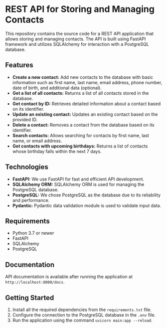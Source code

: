 # REST API for Storing and Managing Contacts

This repository contains the source code for a REST API application that allows storing and managing contacts. The API is built using FastAPI framework and utilizes SQLAlchemy for interaction with a PostgreSQL database.

## Features

- **Create a new contact:** Add new contacts to the database with basic information such as first name, last name, email address, phone number, date of birth, and additional data (optional).
- **Get a list of all contacts:** Returns a list of all contacts stored in the database.
- **Get contact by ID:** Retrieves detailed information about a contact based on its identifier.
- **Update an existing contact:** Updates an existing contact based on the provided ID.
- **Delete a contact:** Removes a contact from the database based on its identifier.
- **Search contacts:** Allows searching for contacts by first name, last name, or email address.
- **Get contacts with upcoming birthdays:** Returns a list of contacts whose birthday falls within the next 7 days.

## Technologies

- **FastAPI:** We use FastAPI for fast and efficient API development.
- **SQLAlchemy ORM:** SQLAlchemy ORM is used for managing the PostgreSQL database.
- **PostgreSQL:** We chose PostgreSQL as the database due to its reliability and performance.
- **Pydantic:** Pydantic data validation module is used to validate input data.

## Requirements

- Python 3.7 or newer
- FastAPI
- SQLAlchemy
- PostgreSQL

## Documentation

API documentation is available after running the application at `http://localhost:8000/docs`.

## Getting Started

1. Install all the required dependencies from the `requirements.txt` file.
2. Configure the connection to the PostgreSQL database in the `.env` file.
3. Run the application using the command `uvicorn main:app --reload`.






